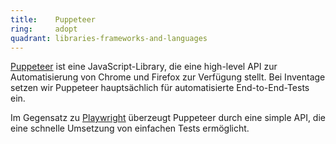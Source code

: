 ```yaml
---
title:    Puppeteer  
ring:     adopt  
quadrant: libraries-frameworks-and-languages
---
```


[Puppeteer][puppeteer] ist eine JavaScript-Library, die eine high-level API zur Automatisierung von Chrome und Firefox zur Verfügung stellt. Bei Inventage setzen wir Puppeteer hauptsächlich für automatisierte End-to-End-Tests ein.

Im Gegensatz zu [Playwright][playwright] überzeugt Puppeteer durch eine simple API, die eine schnelle Umsetzung von einfachen Tests ermöglicht.

[puppeteer]: https://pptr.dev
[playwright]: /tools/playwright
